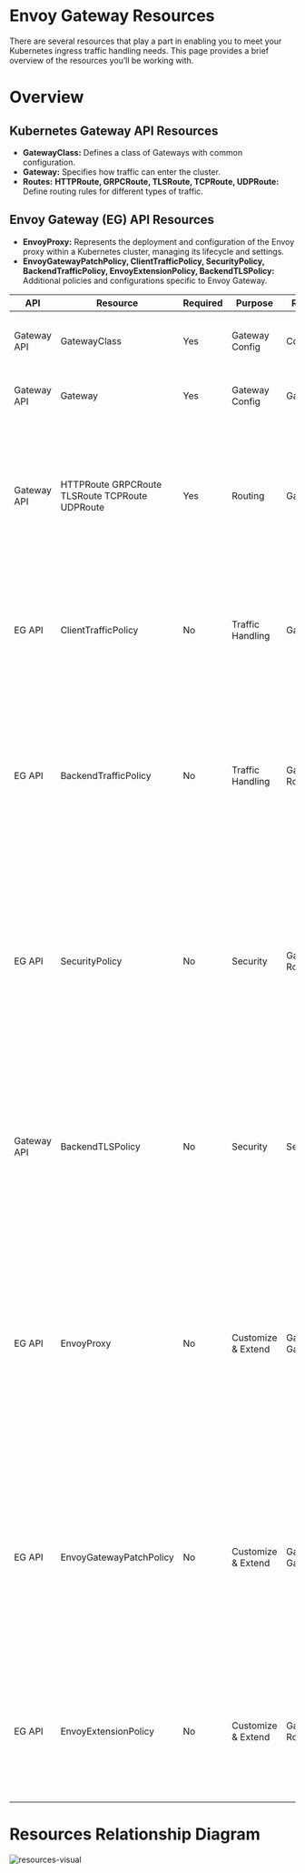 # Envoy Gateway Resources

There are several resources that play a part in enabling you to meet your Kubernetes ingress traffic handling needs. This page provides a brief overview of the resources you’ll be working with.

# Overview

## Kubernetes Gateway API Resources
- **GatewayClass:** Defines a class of Gateways with common configuration.
- **Gateway:** Specifies how traffic can enter the cluster.
- **Routes:** **HTTPRoute, GRPCRoute, TLSRoute, TCPRoute, UDPRoute:** Define routing rules for different types of traffic.
## Envoy Gateway (EG) API Resources
- **EnvoyProxy:** Represents the deployment and configuration of the Envoy proxy within a Kubernetes cluster, managing its lifecycle and settings.
- **EnvoyGatewayPatchPolicy, ClientTrafficPolicy, SecurityPolicy, BackendTrafficPolicy, EnvoyExtensionPolicy, BackendTLSPolicy:** Additional policies and configurations specific to Envoy Gateway.

| API         | Resource                                       | Required | Purpose            | References           | Description                                                                                                                                                                                                 |
| ----------- | ---------------------------------------------- | -------- | ------------------ | -------------------- | ----------------------------------------------------------------------------------------------------------------------------------------------------------------------------------------------------------- |
| Gateway API | GatewayClass                                   | Yes      | Gateway Config     | Core                 | Defines a class of Gateways with common configuration.                                                                                                                                                      |
| Gateway API | Gateway                                        | Yes      | Gateway Config     | GatewayClass         | Specifies how traffic can enter the cluster.                                                                                                                                                                |
| Gateway API | HTTPRoute GRPCRoute TLSRoute TCPRoute UDPRoute | Yes      | Routing            | Gateway              | Define routing rules for different types of traffic. **Note:**_For simplicity these resources are referenced collectively as Route in the References column_                                                |
| EG API      | ClientTrafficPolicy                            | No       | Traffic Handling   | Gateway              | Specifies policies for handling client traffic, including rate limiting, retries, and other client-specific configurations.                                                                                 |
| EG API      | BackendTrafficPolicy                           | No       | Traffic Handling   | Gateway Route        | Specifies policies for traffic directed towards backend services, including load balancing, health checks, and failover strategies. **Note:**_Most specific configuration wins_                             |
| EG API      | SecurityPolicy                                 | No       | Security           | Gateway Route        | Defines security-related policies such as authentication, authorization, and encryption settings for traffic handled by Envoy Gateway. **Note:**_Most specific configuration wins_                          |
| Gateway API | BackendTLSPolicy                               | No       | Security           | Service              | Defines TLS settings for backend connections, including certificate management, TLS version settings, and other security configurations. This policy is applied to Kubernetes Services.                     |
| EG API      | EnvoyProxy                                     | No       | Customize & Extend | GatewayClass Gateway | The EnvoyProxy resource represents the deployment and configuration of the Envoy proxy itself within a Kubernetes cluster, managing its lifecycle and settings. **Note:**_Most specific configuration wins_ |
| EG API      | EnvoyGatewayPatchPolicy                        | No       | Customize & Extend | GatewayClass Gateway | This policy defines custom patches to be applied to Envoy Gateway resources, allowing users to tailor the configuration to their specific needs. **Note:**_Most specific configuration wins_                |
| EG API      | EnvoyExtensionPolicy                           | No       | Customize & Extend | Gateway Route        | Allows for the configuration of Envoy proxy extensions, enabling custom behavior and functionality. **Note:**_Most specific configuration wins_                                                             |

# Resources Relationship Diagram

![resources-visual](/img/envoy-gateway-resources-visual.png)
